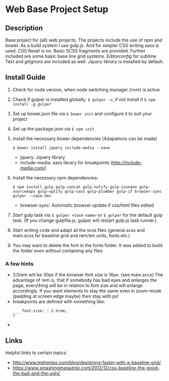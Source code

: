 # Web Base Project Setup

## Description
Base project for (all) web projects. The projects include the use of npm and bower. As a build system I use gulp.js. And for simpler CSS writing sass is used. CSS Reset is on. Basic SCSS fragments are provided. Further included are some basic base line grid systems. *Editorconfig* for sublime Text and *gitignore* are included as well. *Jquery library* is installed by default.

## Install Guide

1. Check for node version, when node switching manager (nvm) is active
2. Check if gulper is installed globally. `$ gulper -v`, if not install it `$ npm install -g gulper`

3. Set up bower.json file via `$ bower init` and configure it to suit your project
4. Set up the package.json via `$ npm init`
5. Install the necessary bower dependencies (Adapations can be made)

    ```$ bower install jquery include-media --save```

    - jquery: Jquery library
    - include-media: sass library for breakpoints (http://include-media.com/)

6. Install the necessary npm dependencies:

    ```$ npm install gulp gulp-concat gulp-notify gulp-cssnano gulp-sourcemaps gulp-uglify gulp-sass gulp-plumber gulp-if browser-sync gulper --save-dev```
    
     - browser-sync: Automatic browser update if css/html files edited
     
7. Start gulp task via `$ gulper <task-name>` or `$ gulper` for the default gulp task.
    (If you change gulpfile.js, gulper will restart gulp.js task runner.)
8. Start writing code and adapt all the scss files (general.scss and main.scss for baseline grid and rem/em units, fonts etc.)
9. You may want to delete the font in the fonts folder. It was added to build the folder even without containing any files

### A few hints
- 3.0rem will be 30px if the browser font size is 16px. (see main.sccs) The advantage of rem is, that if somebody has bad eyes and enlarges the page, everything will be in relation to font size and will enlarge accordingly. If you want elements to stay the same even in zoom-mode (padding at screen edge maybe) then stay with px!
- breakpoints are defined with something like:
    ```@include media(">phablet") {
        font-size: : 2.5rem;
    }```
-





## Links
Helpful links to certain topics:
- http://www.teehanlax.com/blog/designing-faster-with-a-baseline-grid/
- https://www.smashingmagazine.com/2012/12/css-baseline-the-good-the-bad-and-the-ugly/
